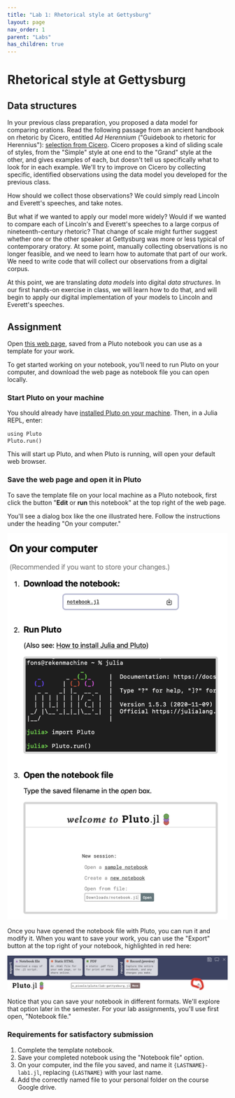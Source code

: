 ```yaml
---
title: "Lab 1: Rhetorical style at Gettysburg"
layout: page
nav_order: 1
parent: "Labs"
has_children: true
---
```


# Rhetorical style at Gettysburg

## Data structures

In your previous class preparation, you proposed a data model for comparing orations.   Read the following passage from an ancient handbook on rhetoric by Cicero, entitled *Ad Herennium* ("Guidebook to rhetoric for Herennius"): [selection from Cicero](./ad_herennium). Cicero proposes a kind of sliding scale of styles, from the "Simple" style at one end to the "Grand" style at the other, and gives examples of each, but doesn't tell us specifically what to look for in each example. We'll try to improve on Cicero by collecting specific, identified observations using the data model you developed for the previous class.

How should we collect those observations?  We could simply read Lincoln and Everett's speeches, and take notes.

But what if we wanted to apply our model more widely?  Would if we wanted to compare each of Lincoln's and Everett's speeches to a large corpus of nineteenth-century rhetoric? That change of scale might further suggest whether one or the other speaker at Gettysburg was more or less typical of contemporary oratory.  At some point, manually collecting observations is no longer feasible, and we need to learn how to automate that part of our work.  We need to write code that will collect our observations from a digital corpus.

At this point, we are translating *data models* into digital *data structures*.  In our first hands-on exercise in class, we will learn how to do that, and will begin to apply our digital implementation of your models to Lincoln and Everett's speeches.


## Assignment

Open [this web page](./lab-gettysburg.html), saved from a Pluto notebook you can use as a template for your work.

To get started working on your notebook, you'll need to run Pluto on your computer, and download the web page as notebook file you can open locally.

### Start Pluto on your machine


You should already have [installed Pluto on your machine](https://neelsmith.github.io/papyrus_to_pixels/techprereqs/). Then, in a Julia REPL, enter:

    using Pluto
    Pluto.run()

This will start up Pluto, and when Pluto is running, will open your default web browser.


### Save the web page and open it in Pluto


To save the template file on your local machine as a Pluto  notebook, first click the button  "**Edit** or **run** this notebook" at the top right of the web page.


You'll see a dialog box like the one illustrated here.  Follow the instructions under the heading "On your computer."

![](./pluto-nb.png)


Once you have opened the notebook file with Pluto, you can run it and modify it.  When you want to save your work, you can use the "Export" button at the top right of your notebook, highlighted in red here:

![](./dl-options2.png)    

Notice that you can save your notebook in different formats. We'll explore that option later in the semester. For your lab assignments, you'll use first open, "Notebook file."



### Requirements for satisfactory submission

1. Complete the template notebook.
2. Save your completed notebook using the "Notebook file" option. 
3. On your computer, ind the file you saved, and name it `{LASTNAME}-lab1.jl`, replacing `{LASTNAME}` with your last name.
4. Add the correctly named file to your personal folder on the course Google drive. 
    





